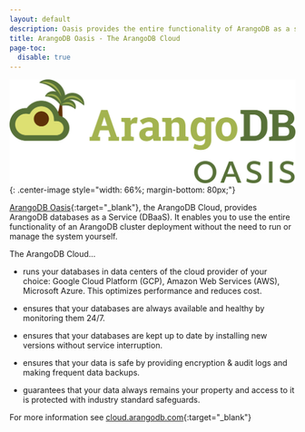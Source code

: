 ```yaml
---
layout: default
description: Oasis provides the entire functionality of ArangoDB as a service, without the need to run or manage databases yourself.
title: ArangoDB Oasis - The ArangoDB Cloud
page-toc:
  disable: true
---
```

![ArangoDB Oasis Logo](images/arangodb-oasis-logo-right.svg){: .center-image style="width: 66%; margin-bottom: 80px;"}

[ArangoDB Oasis](https://cloud.arangodb.com/home?utm_source=docs&utm_medium=cluster_pages&utm_campaign=docs_traffic){:target="_blank"},
the ArangoDB Cloud, provides ArangoDB databases as a Service (DBaaS).
It enables you to use the entire functionality of an ArangoDB cluster
deployment without the need to run or manage the system yourself.

The ArangoDB Cloud...

- runs your databases in data centers of the cloud provider
  of your choice: Google Cloud Platform (GCP), Amazon Web Services (AWS),
  Microsoft Azure. This optimizes performance and reduces cost.

- ensures that your databases are always available and
  healthy by monitoring them 24/7.

- ensures that your databases are kept up to date by
  installing new versions without service interruption.

- ensures that your data is safe by providing encryption &
  audit logs and making frequent data backups.

- guarantees that your data always remains your property and
  access to it is protected with industry standard safeguards.

For more information see
[cloud.arangodb.com](https://cloud.arangodb.com/home?utm_source=docs&utm_medium=cluster_pages&utm_campaign=docs_traffic){:target="_blank"}
